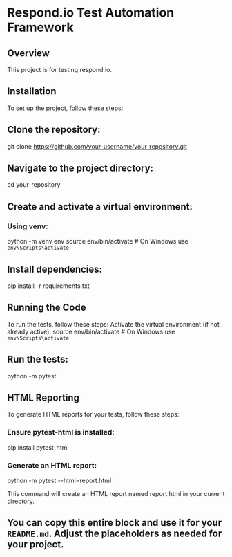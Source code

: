 # Respond.io Test Automation Framework

## Overview

This project is for testing respond.io.

## Installation

To set up the project, follow these steps:

## **Clone the repository:**

git clone https://github.com/your-username/your-repository.git
## Navigate to the project directory:
cd your-repository

## Create and activate a virtual environment:
### Using venv:
python -m venv env
source env/bin/activate  # On Windows use `env\Scripts\activate`

## Install dependencies:
pip install -r requirements.txt

## Running the Code
To run the tests, follow these steps:
Activate the virtual environment (if not already active):
source env/bin/activate  # On Windows use `env\Scripts\activate`

## Run the tests:
python -m pytest

## HTML Reporting
To generate HTML reports for your tests, follow these steps:

### Ensure pytest-html is installed:

pip install pytest-html

### Generate an HTML report:
python -m pytest --html=report.html


This command will create an HTML report named report.html in your current directory.


## You can copy this entire block and use it for your `README.md`. Adjust the placeholders as needed for your project.


